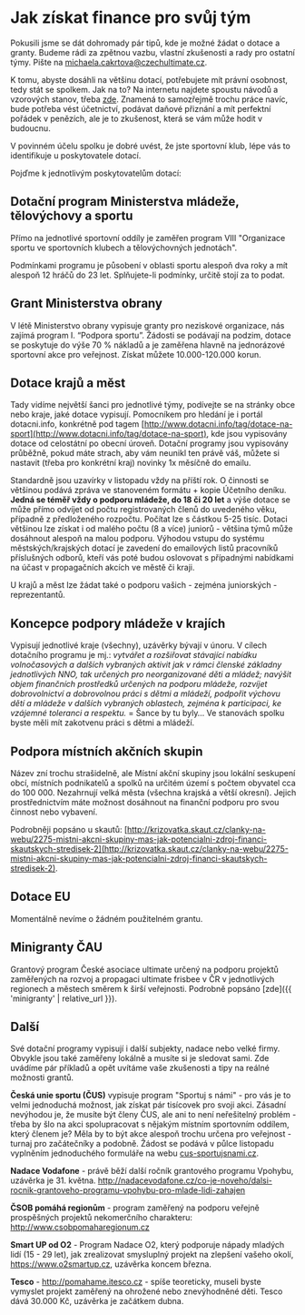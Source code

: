 # Jak získat finance pro svůj tým

Pokusili jsme se dát dohromady pár tipů, kde je možné žádat o dotace a granty. Budeme rádi za zpětnou vazbu, vlastní zkušenosti a rady pro ostatní týmy. Pište na michaela.cakrtova@czechultimate.cz.

K tomu, abyste dosáhli na většinu dotací, potřebujete mít právní osobnost, tedy stát se spolkem. Jak na to? Na internetu najdete spoustu návodů a vzorových stanov, třeba [zde](https://www.davidzahumensky.cz/2014/04/14/jak-zalozit-spolek-v-roce-2014/). Znamená to samozřejmě trochu práce navíc, bude potřeba vést účetnictví, podávat daňové přiznání a mít perfektní pořádek v penězích, ale je to zkušenost, která se vám může hodit v budoucnu.

V povinném účelu spolku je dobré uvést, že jste sportovní klub, lépe vás to identifikuje u poskytovatele dotací.

Pojďme k jednotlivým poskytovatelům dotací:

## Dotační program Ministerstva mládeže, tělovýchovy a sportu

Přímo na jednotlivé sportovní oddíly je zaměřen program VIII "Organizace sportu ve sportovních klubech a tělovýchovných jednotách".

Podmínkami programu je působení v oblasti sportu alespoň dva roky a mít alespoň 12 hráčů do 23 let. Splňujete-li podmínky, určitě stojí za to podat.

## Grant Ministerstva obrany

V létě Ministerstvo obrany vypisuje granty pro neziskové organizace, nás zajímá program I. “Podpora sportu”. Žádosti se podávají na podzim, dotace se poskytuje do výše 70 % nákladů a je zaměřena hlavně na jednorázové sportovní akce pro veřejnost. Získat můžete 10.000-120.000 korun.

## Dotace krajů a měst

Tady vidíme největší šanci pro jednotlivé týmy, podívejte se na stránky obce nebo kraje, jaké dotace vypisují. Pomocníkem pro hledání je i portál dotacni.info, konkrétně pod tagem [http://www.dotacni.info/tag/dotace-na-sport](http://www.dotacni.info/tag/dotace-na-sport), kde jsou vypisovány dotace od celostátní po obecní úroveň. Dotační programy jsou vypisovány průběžně, pokud máte strach, aby vám neunikl ten právě váš, můžete si nastavit (třeba pro konkrétní kraj) novinky 1x měsíčně do emailu.

Standardně jsou uzavírky v listopadu vždy na příští rok. O činnosti se většinou podává zpráva ve stanoveném formátu + kopie Účetního deníku. **Jedná se téměř vždy o podporu mládeže, do 18 či 20 let** a výše dotace se může přímo odvíjet od počtu registrovaných členů do uvedeného věku, případně z předloženého rozpočtu. Počítat lze s částkou 5-25 tisíc. Dotaci většinou lze získat i od malého počtu (8 a více) juniorů - většina týmů může dosáhnout alespoň na malou podporu. Výhodou vstupu do systému městských/krajských dotací je zavedení do emailových listů pracovníků příslušných odborů, kteří vás poté budou oslovovat s případnými nabídkami na účast v propagačních akcích ve městě či kraji. 

U krajů a měst lze žádat také o podporu vašich - zejména juniorských - reprezentantů.

## Koncepce podpory mládeže v krajích

Vypisují jednotlivé kraje (všechny), uzávěrky bývají v únoru. V cílech dotačního programu je mj.: *vytvářet a rozšiřovat stávající nabídku volnočasových a dalších vybraných aktivit jak v rámci členské základny jednotlivých NNO, tak určených pro neorganizované děti a mládež; navýšit objem finančních prostředků určených na podporu mládeže, rozvíjet dobrovolnictví a dobrovolnou práci s dětmi a mládeží, podpořit výchovu dětí a mládeže v dalších vybraných oblastech, zejména k participaci, ke vzájemné toleranci a respektu.* = Šance by tu byly… Ve stanovách spolku byste měli mít zakotvenu práci s dětmi a mládeží.

## Podpora místních akčních skupin

Název zní trochu strašidelně, ale Místní akční skupiny jsou lokální seskupení obcí, místních podnikatelů a spolků na určitém území s počtem obyvatel cca do 100 000. Nezahrnují velká města (všechna krajská a větší okresní). Jejich prostřednictvím máte možnost dosáhnout na finanční podporu pro svou činnost nebo vybavení.

Podrobněji popsáno u skautů: [http://krizovatka.skaut.cz/clanky-na-webu/2275-mistni-akcni-skupiny-mas-jak-potencialni-zdroj-financi-skautskych-stredisek-2](http://krizovatka.skaut.cz/clanky-na-webu/2275-mistni-akcni-skupiny-mas-jak-potencialni-zdroj-financi-skautskych-stredisek-2).

## Dotace EU

Momentálně nevíme o žádném použitelném grantu.

## Minigranty ČAU

Grantový program České asociace ultimate určený na podporu projektů zaměřených na rozvoj a propagaci ultimate frisbee v ČR v jednotlivých regionech a městech směrem k širší veřejnosti. Podrobně popsáno [zde]({{ 'minigranty' | relative_url }}).

## Další

Své dotační programy vypisují i další subjekty, nadace nebo velké firmy. Obvykle jsou také zaměřeny lokálně a musíte si je sledovat sami. Zde uvádíme pár příkladů a opět uvítáme vaše zkušenosti a tipy na reálné možnosti grantů.

**Česká unie sportu (ČUS)** vypisuje program "Sportuj s námi" - pro vás je to velmi jednoduchá možnost, jak získat pár tisícovek pro svoji akci. Zásadní nevýhodou je, že musíte být členy ČUS, ale ani to není neřešitelný problém - třeba by šlo na akci spolupracovat s nějakým místním sportovním oddílem, který členem je? Měla by to být akce alespoň trochu určena pro veřejnost - turnaj pro začátečníky a podobně. Žádost se podává v půlce listopadu vyplněním jednoduchého formuláře na webu [cus-sportujsnami.cz](http://www.cus-sportujsnami.cz).

**Nadace Vodafone** - právě běží další ročník grantového programu Vpohybu, uzávěrka je 31. května. <http://nadacevodafone.cz/co-je-noveho/dalsi-rocnik-grantoveho-programu-vpohybu-pro-mlade-lidi-zahajen>

**ČSOB pomáhá regionům** - program zaměřený na podporu veřejně prospěšných projektů nekomerčního charakteru: <http://www.csobpomaharegionum.cz>

**Smart UP od O2** - Program Nadace O2, který podporuje nápady mladých lidí (15 - 29 let), jak zrealizovat smysluplný projekt na zlepšení vašeho okolí, <https://www.o2smartup.cz>, uzávěrka koncem března.

**Tesco** - <http://pomahame.itesco.cz> - spíše teoreticky, museli byste vymyslet projekt zaměřený na ohrožené nebo znevýhodněné děti. Tesco dává 30.000 Kč, uzávěrka je začátkem dubna.
